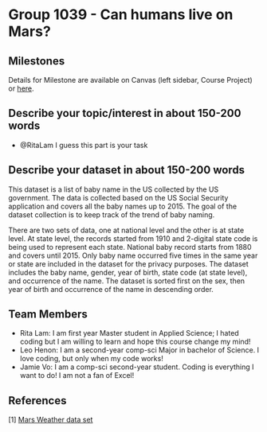 # Group 1039 - Can humans live on Mars?
## Milestones

Details for Milestone are available on Canvas (left sidebar, Course Project) or [here](https://firas.moosvi.com/courses/data301/project/milestone01.html).

## Describe your topic/interest in about 150-200 words

- @RitaLam I guess this part is your task

## Describe your dataset in about 150-200 words

This dataset is a list of baby name in the US collected by the US government. The data is collected based on the US Social Security application and covers all the baby names up to 2015. The goal of the dataset collection is to keep track of the trend of baby naming.

There are two sets of data, one at national level and the other is at state level. At state level, the records started from 1910 and 2-digital state code is being used to represent each state. National baby record starts from 1880 and covers until 2015. Only baby name occurred five times in the same year or state are included in the dataset for the privacy purposes. The dataset includes the baby name, gender, year of birth, state code (at state level), and occurrence of the name. The dataset is sorted first on the sex, then year of birth and occurrence of the name in descending order.


## Team Members

- Rita Lam: I am first year Master student in Applied Science; I hated coding but I am willing to learn and hope this course change my mind!
- Leo Henon: I am a second-year comp-sci Major in bachelor of Science. I love coding, but only when my code works!
- Jamie Vo: I am a comp-sci second-year student. Coding is everything I want to do! I am not a fan of Excel!

## References

[1] [Mars Weather data set](https://github.com/the-pudding/data/tree/master/mars-weather)
